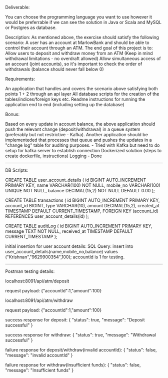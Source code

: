 Deliverable:

You can choose the programming language you want to use however it would be preferrable if we can see the solution in Java or Scala and
MySQL or Postgres as database.

Description:
As mentioned above, the exercise should satisfy the following scenario:
A user has an account at MarlowBank and should be able to control their account through an ATM. The end goal of this project is to:
Allow users to deposit and withdraw money from an ATM (Keep in mind withdrawal limitations - no overdraft allowed)
Allow simultaneous access of an account (joint accounts), so it's important to check the order of withdrawals (balance should never fall
below 0)

Requirements:

An application that handles and covers the scenario above satisfying both points 1 + 2 through an api layer
All database scripts for the creation of the tables/indices/foreign keys etc.
Readme instructions for running the application end to end (including setting up the database)

Bonus:

Based on every update in account balance, the above application should push the relevant change (deposit/withdrawal) in a queue system
(preferably but not restrictive - Kafka). Another application should be implementeded that processes that queue and pushes the updates in
a "change log" table for auditing purposes. -  Tried with Kafka but need to do setup for kafka server to establish connection
Dockerized solution (steps to create dockerfile, instructions)
Logging  -  Done 

------------------------------------------------------------------------------------

DB Scripts:

CREATE TABLE user_account_details (
    id BIGINT AUTO_INCREMENT PRIMARY KEY,
    name VARCHAR(100) NOT NULL,
    mobile_no VARCHAR(100) UNIQUE NOT NULL,
    balance DECIMAL(15,2) NOT NULL DEFAULT 0.00
);


CREATE TABLE transactions (
    id BIGINT AUTO_INCREMENT PRIMARY KEY,
    account_id BIGINT,
    type VARCHAR(10),
    amount DECIMAL(15,2),
    created_at TIMESTAMP DEFAULT CURRENT_TIMESTAMP,
    FOREIGN KEY (account_id) REFERENCES user_account_details(id)
);


CREATE TABLE auditLog (
    id BIGINT AUTO_INCREMENT PRIMARY KEY,
    message TEXT NOT NULL,
    received_at TIMESTAMP DEFAULT CURRENT_TIMESTAMP
);




initial insertion for user account details:
SQL Query: insert into user_account_details(name,mobile_no,balance) values ("Krishnan","9629900354",100); accountId is 1 for testing.

-------------------------------------------------------------------------------------




Postman testing details:

localhost:8091/api/atm/deposit

request payload: {"accountId":1,"amount":100}

localhost:8091/api/atm/withdraw

request payload: {"accountId":1,"amount":100}

success response for deposit:
{
    "status": true,
    "message": "Deposit successful"
}


success response for withdraw:
{
    "status": true,
    "message": "Withdrawal successful"
}


failure response for deposit/withdraw(invalid accountId):
{
    "status": false,
    "message": "invalid accountId"
}

failure response for withdraw(Insufficient funds):
{
    "status": false,
    "message": "Insufficient funds"
}
